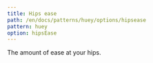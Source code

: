 ```yaml
---
title: Hips ease
path: /en/docs/patterns/huey/options/hipsease
pattern: huey
option: hipsEase
---
```


The amount of ease at your hips.
